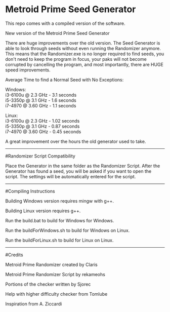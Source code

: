 # Metroid Prime Seed Generator

This repo comes with a compiled version of the software.

New version of the Metroid Prime Seed Generator

There are huge improvements over the old version.  The Seed Generator is able to look through seeds without even running the Randomizer anymore.  This means that the Randomizer.exe is no longer required to find seeds, you don't need to keep the program in focus, your paks will not become corrupted by cancelling the program, and most importantly, there are HUGE speed improvements.

Average Time to find a Normal Seed with No Exceptions:

Windows:  
i3-6100u @ 2.3 GHz - 3.1 seconds  
i5-3350p @ 3.1 GHz - 1.6 seconds  
i7-4970 @ 3.60 GHz - 1.1 seconds

Linux:  
i3-6100u @ 2.3 GHz - 1.02 seconds  
i5-3350p @ 3.1 GHz - 0.87 seconds  
i7-4970 @ 3.60 GHz - 0.45 seconds

A great improvement over the hours the old generator used to take.

----------------

#Randomizer Script Compatibility

Place the Generator in the same folder as the Randomizer Script.  After the Generator has found a seed, you will be asked if you want to open the script.  The settings will be automatically entered for the script.

----------------


#Compiling Instructions

Building Windows version requires mingw with g++.

Building Linux version requires g++.

Run the build.bat to build for Windows for Windows.

Run the buildForWindows.sh to build for Windows on Linux.

Run the buildForLinux.sh to build for Linux on Linux.

---------------

#Credits

Metroid Prime Randomizer created by Claris

Metroid Prime Randomizer Script by rekameohs

Portions of the checker written by Sjorec

Help with higher difficulty checker from Tomlube

Inspiration from A. Ziccardi
